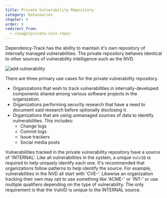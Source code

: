```yaml
---
title: Private Vulnerability Repository
category: Datasources
chapter: 4
order: 8
redirect_from:
  - /usage/private-vuln-repo/
---
```


Dependency-Track has the ability to maintain it's own repository of internally managed vulnerabilities. The private
repository behaves identical to other sources of vulnerability intelligence such as the NVD.

![add vulnerability](/images/screenshots/vulnerability-add.png)

There are three
primary use cases for the private vulnerability repository.

* Organizations that wish to track vulnerabilities in internally-developed components shared among various software projects in the organization.
* Organizations performing security research that have a need to document said research before optionally disclosing it.
* Organizations that are using unmanaged sources of data to identify vulnerabilities. This includes:
    * Change logs
    * Commit logs
    * Issue trackers
    * Social media posts

Vulnerabilities tracked in the private vulnerability repository have a source of 'INTERNAL'. Like all vulnerabilities
in the system, a unique `VulnID` is required to help uniquely identify each one. It's recommended that organizations 
follow patterns to help identify the source. For example, vulnerabilities in the NVD all start with 'CVE-'. Likewise
an organization tracking their own may opt to use something like 'ACME-' or 'INT-' or use multiple qualifiers depending
on the type of vulnerability. The only requirement is that the VulnID is unique to the INTERNAL source.
